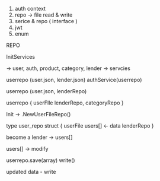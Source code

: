1. auth context 
2. repo -> file read & write 
3. serice & repo ( interface )
4. jwt 
5. enum


REPO 

InitServices 

-> user, auth, product, category, lender
-> servcies 

userrepo (user.json, lender.json)
authService(userrepo)


userrepo (user.json, lenderRepo)


userrepo {
    userFIle
    lenderRepo,
    categoryRepo
}


<!--  Read & WRITE -->

Init -> .NewUserFileRepo()

type user_repo struct {
    userFile
    users[] <- data
    lenderRepo
}

become a lender -> users[]

users[] -> modify 

userrepo.save(array) write() 

updated data - write 
